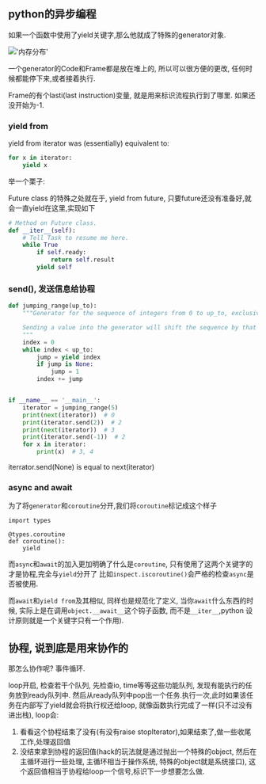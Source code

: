 ## python的异步编程

如果一个函数中使用了yield关键字,那么他就成了特殊的generator对象.

!['内存分布'](http://aosabook.org/en/500L/crawler-images/generator.png)

一个generator的Code和Frame都是放在堆上的, 所以可以很方便的更改, 任何时候都能停下来,或者接着执行.

Frame的有个lasti(last instruction)变量, 就是用来标识流程执行到了哪里. 如果还没开始为-1.


### yield from

yield from iterator was (essentially) equivalent to:

```python
for x in iterator:
    yield x
```

举一个栗子:

Future class 的特殊之处就在于, yield from future, 只要future还没有准备好,就会一直yield在这里,实现如下

```python
# Method on Future class.
def __iter__(self):
    # Tell Task to resume me here.
    while True
        if self.ready:
            return self.result
        yield self
```

### send(), 发送信息给协程

```python
def jumping_range(up_to):
    """Generator for the sequence of integers from 0 to up_to, exclusive.

    Sending a value into the generator will shift the sequence by that amount.
    """
    index = 0
    while index < up_to:
        jump = yield index
        if jump is None:
            jump = 1
        index += jump


if __name__ == '__main__':
    iterator = jumping_range(5)
    print(next(iterator))  # 0
    print(iterator.send(2))  # 2
    print(next(iterator))  # 3
    print(iterator.send(-1))  # 2
    for x in iterator:
        print(x)  # 3, 4
```

iterrator.send(None) is equal to next(iterator)

### async and await

为了将`generator`和`coroutine`分开,我们将`coroutine`标记成这个样子

```
import types

@types.coroutine
def coroutine():
    yield
```

而`async`和`await`的加入更加明确了什么是`coroutine`, 只有使用了这两个关键字的才是协程,完全与`yield`分开了 比如`inspect.iscoroutine()`会严格的检查`async`是否被使用.

而`await`和`yield from`及其相似, 同样也是规范化了定义, 当你`await`什么东西的时候, 实际上是在调用`object.__await__`这个钩子函数, 而不是`__iter__`,python 设计原则就是一个关键字只有一个作用). 

## 协程, 说到底是用来协作的

那怎么协作呢? 事件循环.

loop开启, 检查若干个队列, 先检查io, time等等这些功能队列, 发现有能执行的任务放到ready队列中.
然后从ready队列中pop出一个任务.执行一次,此时如果该任务在内部写了yield就会将执行权还给loop, 就像函数执行完成了一样(只不过没有进出栈), loop会:

1. 看看这个协程结束了没有(有没有raise stopIterator),如果结束了,做一些收尾工作,处理返回值
2. 没结束拿到协程的返回值(hack的玩法就是通过抛出一个特殊的object, 然后在主循环进行一些处理, 主循环相当于操作系统, 特殊的object就是系统接口), 这个返回值相当于协程给loop一个信号,标识下一步想要怎么做.


